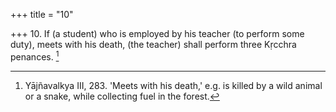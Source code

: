 +++
title = "10"

+++
10. If (a student) who is employed by his teacher (to perform some duty), meets with his death, (the teacher) shall perform three Kṛcchra penances. [^8] 


[^8]:  Yājñavalkya III, 283. 'Meets with his death,' e.g. is killed by a wild animal or a snake, while collecting fuel in the forest.
